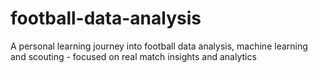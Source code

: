 # football-data-analysis
A personal learning journey into football data analysis, machine learning and scouting - focused on real match insights and analytics
